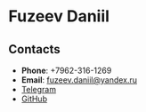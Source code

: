 # **Fuzeev Daniil**

## Contacts

- **Phone**: +7962-316-1269
- **Email**: fuzeev.daniil@yandex.ru
- [Telegram](https://t.me/denfi69)
- [GitHub](https://github.com/Denfi92)
